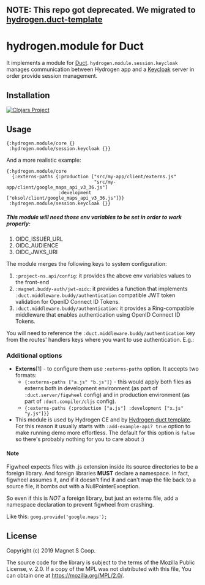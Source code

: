 ## NOTE: This repo got deprecated. We migrated to [hydrogen.duct-template](https://github.com/magnetcoop/hydrogen.duct-template)

# hydrogen.module for Duct

It implements a module for [Duct](https://github.com/duct-framework/duct).
`hydrogen.module.session.keycloak` manages communication between Hydrogen app and
a [Keycloak](https://www.keycloak.org/) server in order provide session management.

## Installation

[![Clojars Project](https://img.shields.io/clojars/v/hydrogen/module.session.keycloak.svg)](https://clojars.org/hydrogen/module.session.keycloak)

## Usage

```edn
{:hydrogen.module/core {}
 :hydrogen.module/session.keycloak {}}
```

And a more realistic example:
```edn
{:hydrogen.module/core
  {:externs-paths {:production ["src/my-app/client/externs.js"
                                "src/my-app/client/google_maps_api_v3_36.js"]
                   :development ["oksol/client/google_maps_api_v3_36.js"]}}
 :hydrogen.module/session.keycloak {}}
```

##### This module will need those env variables to be set in order to work properly:
1. OIDC_ISSUER_URL
2. OIDC_AUDIENCE
3. OIDC_JWKS_URI

The module merges the following keys to system configuration:

1. `:project-ns.api/config`: it provides the above env variables values to the front-end
2. `:magnet.buddy-auth/jwt-oidc`: it provides a function that implements `:duct.middleware.buddy/authentication` compatible JWT token validation for OpenID Connect ID Tokens.
3. `:duct.middleware.buddy/authentication`: it provides a Ring-compatible middleware that enables authentication using OpenID Connect ID Tokens.

You will need to reference the `:duct.middleware.buddy/authentication` key from the routes' handlers keys where you want to use authentication. E.g.:

### Additional options

- **Externs**\[1\] - to configure them use `:externs-paths` option. It accepts two formats:
    - `{:externs-paths ["a.js" "b.js"]}` - this would apply both files as externs both in development environment
     (as part of `:duct.server/figwheel` config)
     and in production environment
     (as part of `:duct.compiler/cljs` config).
    - `{:externs-paths {:production ["a.js"] :development ["x.js" "y.js"]}}`
- This module is used by Hydrogen CE and by [Hydrogen duct template](https://github.com/magnetcoop/hydrogen.duct-template).
For this reason it usually starts with `:add-example-api? true` option to make running demo more effortless. The default for this option is `false` so there's probably nothing for you to care about :)
 
#### Note
Figwheel expects files with .js extension inside its source
directories to be a foreign library. And foreign libraries **MUST**
declare a namespace. In fact, figwheel assumes it, and if it
doesn't find it and can't map the file back to a source  file,
it bombs out with a NullPointerException.

So even if this is *NOT* a foreign library, but just an externs file,
add a namespace declaration to prevent figwheel from crashing.

Like this: `goog.provide('google.maps');`

## License

Copyright (c) 2019 Magnet S Coop.

The source code for the library is subject to the terms of the Mozilla Public License, v. 2.0. If a copy of the MPL was not distributed with this file, You can obtain one at https://mozilla.org/MPL/2.0/.
